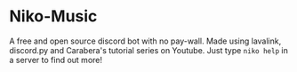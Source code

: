 # Niko-Music
A free and open source discord bot with no pay-wall. Made using lavalink, discord.py and Carabera's tutorial series on Youtube. Just type `niko help` in a server to find out more!
